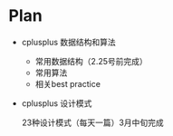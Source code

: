 # Plan

- cplusplus 数据结构和算法

  - 常用数据结构（2.25号前完成）
  - 常用算法
  - 相关best practice

- cplusplus  设计模式

  23种设计模式（每天一篇）3月中旬完成

  

  